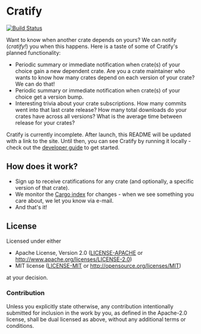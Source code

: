 # Cratify 
[![Build Status](https://travis-ci.org/twilco/cratify.svg?branch=master)](https://travis-ci.org/twilco/cratify)

Want to know when another crate depends on yours?  We can notify (_cratify!_) you when this happens.  Here is a taste of some of Cratify's planned functionality:

* Periodic summary or immediate notification when crate(s) of your choice gain a new dependent crate.  Are you a crate maintainer who wants to know how many crates depend on each version of your crate?  We can do that!
* Periodic summary or immediate notification when crate(s) of your choice get a version bump.
* Interesting trivia about your crate subscriptions.  How many commits went into that last crate release?  How many total downloads do your crates have across all versions?  What is the average time between release for your crates?

Cratify is currently incomplete.  After launch, this README will be updated with a link to the site.  Until then, you can see Cratify by running it locally - check out the [developer guide](docs/developer-guide.md) to get started.

## How does it work?

* Sign up to receive cratifications for any crate (and optionally, a specific version of that crate).
* We monitor the [Cargo index](https://github.com/rust-lang/crates.io-index) for changes - when we see something you care about, we let you know via e-mail.
* And that's it!

## License

Licensed under either

- Apache License, Version 2.0 ([LICENSE-APACHE](LICENSE-APACHE) or
  http://www.apache.org/licenses/LICENSE-2.0)
- MIT license ([LICENSE-MIT](LICENSE-MIT) or http://opensource.org/licenses/MIT)

at your decision.

### Contribution

Unless you explicitly state otherwise, any contribution intentionally submitted
for inclusion in the work by you, as defined in the Apache-2.0 license, shall be
dual licensed as above, without any additional terms or conditions.
